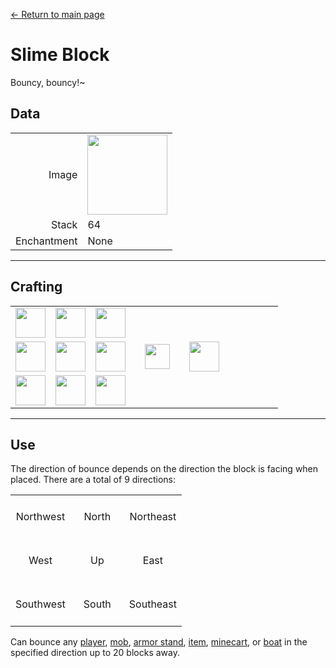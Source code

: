 [← Return to main page](../)
# Slime Block
Bouncy, bouncy!~

## Data
<table>
    <tr><td align="end">Image</td><td><img src="https://i.imgur.com/yPFVjtw.png" width="128"/></td></tr>
    <tr><td align="end">Stack</td><td>64</td></tr>
    <tr><td align="end">Enchantment</td><td>None</td></tr>
</table>

---

## Crafting
<table>
    <tr><td><img src="https://i.imgur.com/Nz7hGwj.png" width="48"/></td><td><img src="https://i.imgur.com/3F70bl7.png" width="48"/></td><td><img src="https://i.imgur.com/Nz7hGwj.png" width="48"/></td><td colspan="3"></td></tr>
    <tr><td><img src="https://i.imgur.com/Nz7hGwj.png" width="48"/></td><td><img src="https://i.imgur.com/LwYmaqL.png" width="48"/></td><td><img src="https://i.imgur.com/Nz7hGwj.png" width="48"/></td><td width="70" align="center"><img src="https://i.imgur.com/VE0KqIE.png" width="40"/></td><td><img src="https://i.imgur.com/yPFVjtw.png" width="48"/></td><td width="70"></td></tr>
    <tr><td><img src="https://i.imgur.com/Nz7hGwj.png" width="48"/></td><td><img src="https://i.imgur.com/Nz7hGwj.png" width="48"/></td><td><img src="https://i.imgur.com/Nz7hGwj.png" width="48"/></td><td colspan="3"></td></tr>
</table>

---

## Use

The direction of bounce depends on the direction the block is facing when placed. There are a total of 9 directions: 

<table>
    <tr><td align="center" width="70" height="70">Northwest</td><td align="center" width="70" height="70">North</td><td align="center" width="70" height="70">Northeast</td></tr>
    <tr><td align="center" width="70" height="70">West</td><td align="center" width="70" height="70">Up</td><td align="center" width="70" height="70">East</td></tr>
    <tr><td align="center" width="70" height="70">Southwest</td><td align="center" width="70" height="70">South</td><td align="center" width="70" height="70">Southeast</td></tr>
</table>

Can bounce any [player](https://minecraft.fandom.com/wiki/Player), [mob](https://minecraft.fandom.com/wiki/Mob), [armor stand](https://minecraft.fandom.com/wiki/Armor_Stand), [item](https://minecraft.fandom.com/wiki/Item), [minecart](https://minecraft.fandom.com/wiki/Minecart), or [boat](https://minecraft.fandom.com/wiki/Boat) in the specified direction up to 20 blocks away.
